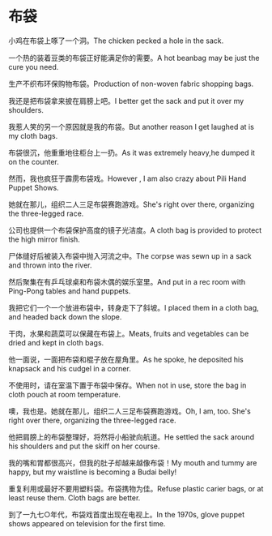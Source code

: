 # 布袋

<p><span class="chinese">小鸡在布袋上啄了一个洞。</span><span class="english">The chicken pecked a hole in the sack.</span></p>

<p><span class="chinese">一个热的装着豆类的布袋正好能满足你的需要。</span><span class="english">A hot beanbag may be just the cure you need.</span></p>

<p><span class="chinese">生产不织布环保购物布袋。</span><span class="english">Production of non-woven fabric shopping bags.</span></p>

<p><span class="chinese">我还是把布袋拿来披在肩膀上吧。</span><span class="english">I better get the sack and put it over my shoulders.</span></p>

<p><span class="chinese">我惹人笑的另一个原因就是我的布袋。</span><span class="english">But another reason I get laughed at is my cloth bags.</span></p>

<p><span class="chinese">布袋很沉，他重重地往柜台上一扔。</span><span class="english">As it was extremely heavy,he dumped it on the counter.</span></p>

<p><span class="chinese">然而，我也疯狂于霹雳布袋戏。</span><span class="english">However , I am also crazy about Pili Hand Puppet Shows.</span></p>

<p><span class="chinese">她就在那儿，组织二人三足布袋赛跑游戏。</span><span class="english">She's right over there, organizing the three-legged race.</span></p>

<p><span class="chinese">公司也提供一个布袋保护高度的镜子光洁度。</span><span class="english">A cloth bag is provided to protect the high mirror finish.</span></p>

<p><span class="chinese">尸体缝好后被装入布袋中抛入河流之中。</span><span class="english">The corpse was sewn up in a sack and thrown into the river.</span></p>

<p><span class="chinese">然后聚集在有乒乓球桌和布袋木偶的娱乐室里。</span><span class="english">And put in a rec room with Ping-Pong tables and hand puppets.</span></p>

<p><span class="chinese">我把它们一个一个放进布袋中，转身走下了斜坡。</span><span class="english">I placed them in a cloth bag, and headed back down the slope.</span></p>

<p><span class="chinese">干肉，水果和蔬菜可以保藏在布袋上。</span><span class="english">Meats, fruits and vegetables can be dried and kept in cloth bags.</span></p>

<p><span class="chinese">他一面说，一面把布袋和棍子放在屋角里。</span><span class="english">As he spoke, he deposited his knapsack and his cudgel in a corner.</span></p>

<p><span class="chinese">不使用时，请在室温下置于布袋中保存。</span><span class="english">When not in use, store the bag in cloth pouch at room temperature.</span></p>

<p><span class="chinese">噢，我也是。她就在那儿，组织二人三足布袋赛跑游戏。</span><span class="english">Oh, I am, too. She's right over there, organizing the three-legged race.</span></p>

<p><span class="chinese">他把肩膀上的布袋整理好，将然将小船驶向航道。</span><span class="english">He settled the sack around his shoulders and put the skiff on her course.</span></p>

<p><span class="chinese">我的嘴和胃都很高兴，但我的肚子却越来越像布袋！</span><span class="english">My mouth and tummy are happy, but my waistline is becoming a Budai belly!</span></p>

<p><span class="chinese">重复利用或最好不要用塑料袋。布袋携物为佳。</span><span class="english">Refuse plastic carier bags, or at least reuse them. Cloth bags are better.</span></p>

<p><span class="chinese">到了一九七○年代，布袋戏首度出现在电视上。</span><span class="english">In the 1970s, glove puppet shows appeared on television for the first time.</span></p>

